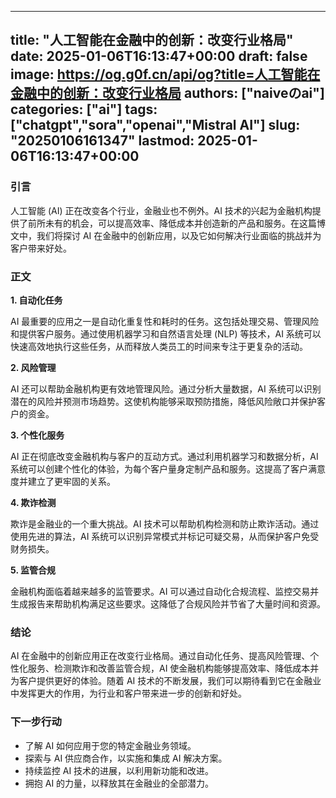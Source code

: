 
---
title: "人工智能在金融中的创新：改变行业格局"
date: 2025-01-06T16:13:47+00:00
draft: false
image: https://og.g0f.cn/api/og?title=人工智能在金融中的创新：改变行业格局
authors: ["naiveのai"]
categories: ["ai"]
tags: ["chatgpt","sora","openai","Mistral AI"]
slug: "20250106161347"
lastmod: 2025-01-06T16:13:47+00:00
---
### 引言

人工智能 (AI) 正在改变各个行业，金融业也不例外。AI 技术的兴起为金融机构提供了前所未有的机会，可以提高效率、降低成本并创造新的产品和服务。在这篇博文中，我们将探讨 AI 在金融中的创新应用，以及它如何解决行业面临的挑战并为客户带来好处。

### 正文

**1. 自动化任务**

AI 最重要的应用之一是自动化重复性和耗时的任务。这包括处理交易、管理风险和提供客户服务。通过使用机器学习和自然语言处理 (NLP) 等技术，AI 系统可以快速高效地执行这些任务，从而释放人类员工的时间来专注于更复杂的活动。

**2. 风险管理**

AI 还可以帮助金融机构更有效地管理风险。通过分析大量数据，AI 系统可以识别潜在的风险并预测市场趋势。这使机构能够采取预防措施，降低风险敞口并保护客户的资金。

**3. 个性化服务**

AI 正在彻底改变金融机构与客户的互动方式。通过利用机器学习和数据分析，AI 系统可以创建个性化的体验，为每个客户量身定制产品和服务。这提高了客户满意度并建立了更牢固的关系。

**4. 欺诈检测**

欺诈是金融业的一个重大挑战。AI 技术可以帮助机构检测和防止欺诈活动。通过使用先进的算法，AI 系统可以识别异常模式并标记可疑交易，从而保护客户免受财务损失。

**5. 监管合规**

金融机构面临着越来越多的监管要求。AI 可以通过自动化合规流程、监控交易并生成报告来帮助机构满足这些要求。这降低了合规风险并节省了大量时间和资源。

### 结论

AI 在金融中的创新应用正在改变行业格局。通过自动化任务、提高风险管理、个性化服务、检测欺诈和改善监管合规，AI 使金融机构能够提高效率、降低成本并为客户提供更好的体验。随着 AI 技术的不断发展，我们可以期待看到它在金融业中发挥更大的作用，为行业和客户带来进一步的创新和好处。

### 下一步行动

* 了解 AI 如何应用于您的特定金融业务领域。
* 探索与 AI 供应商合作，以实施和集成 AI 解决方案。
* 持续监控 AI 技术的进展，以利用新功能和改进。
* 拥抱 AI 的力量，以释放其在金融业的全部潜力。